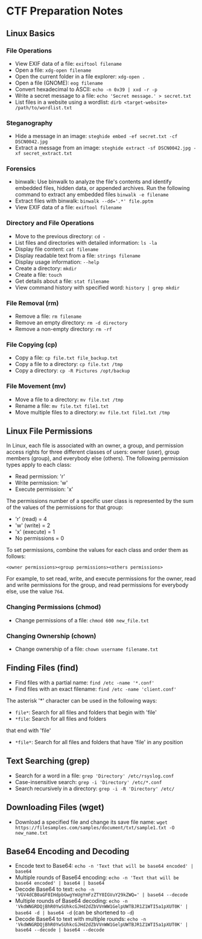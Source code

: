 # CTF Preparation Notes

## Linux Basics

### File Operations

- View EXIF data of a file: `exiftool filename`
- Open a file: `xdg-open filename`
- Open the current folder in a file explorer: `xdg-open .`
- Open a file (GNOME): `eog filename`
- Convert hexadecimal to ASCII: `echo -n 0x39 | xxd -r -p`
- Write a secret message to a file: `echo 'Secret message.' > secret.txt`
- List files in a website using a wordlist: `dirb <target-website> /path/to/wordlist.txt`

### Steganography

- Hide a message in an image: `steghide embed -ef secret.txt -cf DSCN0042.jpg`
- Extract a message from an image: `steghide extract -sf DSCN0042.jpg -xf secret_extract.txt`

### Forensics

- binwalk: Use binwalk to analyze the file's contents and identify embedded files, hidden data, or appended archives. Run the following command to extract any embedded files `binwalk -e filename`
- Extract files with binwalk: `binwalk --dd='.*' file.pptm`
- View EXIF data of a file: `exiftool filename`

### Directory and File Operations

- Move to the previous directory: `cd -`
- List files and directories with detailed information: `ls -la`
- Display file content: `cat filename`
- Display readable text from a file: `strings filename`
- Display usage information: `--help`
- Create a directory: `mkdir`
- Create a file: `touch`
- Get details about a file: `stat filename`
- View command history with specified word: `history | grep mkdir`

### File Removal (rm)

- Remove a file: `rm filename`
- Remove an empty directory: `rm -d directory`
- Remove a non-empty directory: `rm -rf`

### File Copying (cp)

- Copy a file: `cp file.txt file_backup.txt`
- Copy a file to a directory: `cp file.txt /tmp`
- Copy a directory: `cp -R Pictures /opt/backup`

### File Movement (mv)

- Move a file to a directory: `mv file.txt /tmp`
- Rename a file: `mv file.txt file1.txt`
- Move multiple files to a directory: `mv file.txt file1.txt /tmp`

## Linux File Permissions

In Linux, each file is associated with an owner, a group, and permission access rights for three different classes of users: owner (user), group members (group), and everybody else (others). The following permission types apply to each class:

- Read permission: 'r'
- Write permission: 'w'
- Execute permission: 'x'

The permissions number of a specific user class is represented by the sum of the values of the permissions for that group:

- 'r' (read) = 4
- 'w' (write) = 2
- 'x' (execute) = 1
- No permissions = 0

To set permissions, combine the values for each class and order them as follows:

`<owner permissions><group permissions><others permissions>`

For example, to set read, write, and execute permissions for the owner, read and write permissions for the group, and read permissions for everybody else, use the value `764`.

### Changing Permissions (chmod)

- Change permissions of a file: `chmod 600 new_file.txt`

### Changing Ownership (chown)

- Change ownership of a file: `chown username filename.txt`

## Finding Files (find)

- Find files with a partial name: `find /etc -name '*.conf'`
- Find files with an exact filename: `find /etc -name 'client.conf'`

The asterisk '*' character can be used in the following ways:

- `file*`: Search for all files and folders that begin with 'file'
- `*file`: Search for all files and folders

 that end with 'file'
- `*file*`: Search for all files and folders that have 'file' in any position

## Text Searching (grep)

- Search for a word in a file: `grep 'Directory' /etc/rsyslog.conf`
- Case-insensitive search: `grep -i 'Directory' /etc/*.conf`
- Search recursively in a directory: `grep -i -R 'Directory' /etc/`

## Downloading Files (wget)

- Download a specified file and change its save file name: `wget https://filesamples.com/samples/document/txt/sample1.txt -O new_name.txt`

## Base64 Encoding and Decoding

- Encode text to Base64: `echo -n 'Text that will be base64 encoded' | base64`
- Multiple rounds of Base64 encoding: `echo -n 'Text that will be base64 encoded' | base64 | base64`
- Decode Base64 to text: `echo -n 'VGV4dCB0aGF0IHdpbGwgYmUgYmFzZTY0IGVuY29kZWQ=' | base64 --decode`
- Multiple rounds of Base64 decoding: `echo -n 'VkdWNGRDQjBhR0YwSUhkcGJHd2dZbVVnWW1GelpUWTBJR1Z1WTI5a1pXUT0K' | base64 -d | base64 -d` (can be shortened to `-d`)
- Decode Base64 to text with multiple rounds: `echo -n 'VkdWNGRDQjBhR0YwSUhkcGJHd2dZbVVnWW1GelpUWTBJR1Z1WTI5a1pXUT0K' | base64 --decode | base64 --decode`

